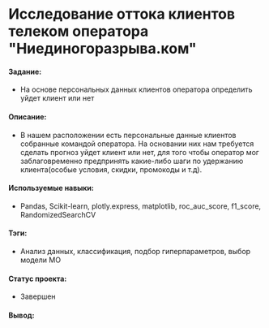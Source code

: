 # Исследование оттока клиентов телеком оператора "Ниединогоразрыва.ком"

#### Задание: 
- На основе персональных данных клиентов оператора определить уйдет клиент или нет

#### Описание:
- В нашем расположении есть персональные данные клиентов собранные командой оператора. На основании них нам требуется сделать прогноз уйдет клиент или нет, для того чтобы оператор мог заблаговременно предпринять какие-либо шаги по удержанию клиента(особые условия, скидки, промокоды и т.д). 

#### Используемые навыки:
- Pandas, Scikit-learn, plotly.express, matplotlib, roc_auc_score, f1_score, RandomizedSearchCV

#### Тэги:
- Анализ данных, классификация, подбор гиперпараметров, выбор модели МО 

#### Статус проекта: 
- Завершен 

#### Вывод: 
